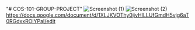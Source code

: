 "# COS-101-GROUP-PROJECT" 
![Screenshot (1)](https://github.com/Elibobo/COS-101-GROUP-PROJECT/assets/150384395/f2ac1335-5aa1-4187-8893-11fa9b79fc66)
![Screenshot (2)](https://github.com/Elibobo/COS-101-GROUP-PROJECT/assets/150384395/acfeedb5-79fa-4ee8-81a2-946e9b17ab6d)
https://docs.google.com/document/d/1XLJKVOThy0jivHILLUfGmdH5vjg6aT0RGdxxROiYPaI/edit


